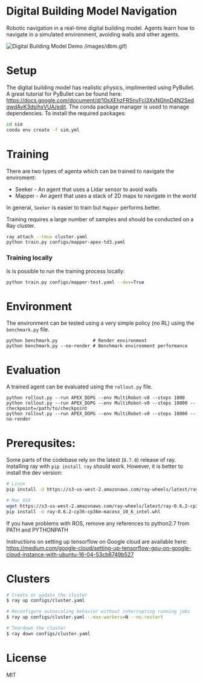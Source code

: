 # Digital Building Model Navigation

Robotic navigation in a real-time digital building model. Agents learn how to navigate in a simulated environment, avoiding walls and other agents.

![Digital Building Model Demo](https://raw.githubusercontent.com/maxkferg/dbm/master/src/assets/results/readme.gif)
/images/dbm.gif)

# Setup
The digital building model has realistic physics, implimented using PyBullet. A great tutorial for
PyBullet can be found here: https://docs.google.com/document/d/10sXEhzFRSnvFcl3XxNGhnD4N2SedqwdAvK3dsihxVUA/edit.
The conda package manager is used to manage dependencies. To install the required packages:

```sh
cd sim
conda env create -f sim.yml
```

# Training
There are two types of agenta which can be trained to navigate the enviroment:
* Seeker - An agent that uses a Lidar sensor to avoid walls
* Mapper - An agent that uses a stack of 2D maps to navigate in the world

In general, `Seeker` is easier to train but `Mapper` performs better. 

Training requires a large number of samples and should be conducted on a Ray cluster.
```sh
ray attach --tmux cluster.yaml
python train.py configs/mapper-apex-td3.yaml
```

### Training locally
Is is possible to run the training process locally:
```sh
python train.py configs/mapper-test.yaml --dev=True
```

# Environment
The environment can be tested using a very simple policy (no RL) using the `benchmark.py` file.
```
python benchmark.py             # Render environment
python benchmark.py --no-render # Benchmark environment performance
```

# Evaluation
A trained agent can be evaluated using the `rollout.py` file.
```
python rollout.py --run APEX_DDPG --env MultiRobot-v0 --steps 1000
python rollout.py --run APEX_DDPG --env MultiRobot-v0 --steps 10000 --checkpoint=/path/to/checkpoint
python rollout.py --run APEX_DDPG --env MultiRobot-v0 --steps 10000 --no-render
```

# Prerequsites:
Some parts of the codebase rely on the latest (`0.7.0`) release of ray. Installing ray with `pip install ray` should work. However, it is better to install the dev version: 

```sh
# Linux
pip install -U https://s3-us-west-2.amazonaws.com/ray-wheels/latest/ray-0.7.0-cp36-cp36m-manylinux1_x86_64.whl

# Mac OSX
wget https://s3-us-west-2.amazonaws.com/ray-wheels/latest/ray-0.6.2-cp36-cp36m-macosx_10_6_intel.whl
pip install -U ray-0.6.2-cp36-cp36m-macosx_10_6_intel.whl
```

If you have problems with ROS, remove any references to python2.7 from PATH and PYTHONPATH


Instructions on setting up tensorflow on Google cloud are available here:
https://medium.com/google-cloud/setting-up-tensorflow-gpu-on-google-cloud-instance-with-ubuntu-16-04-53cb6749b527

# Clusters
```sh
# Create or update the cluster
$ ray up configs/cluster.yaml

# Reconfigure autoscaling behavior without interrupting running jobs
$ ray up configs/cluster.yaml --max-workers=N --no-restart

# Teardown the cluster
$ ray down configs/cluster.yaml
```

# License
MIT